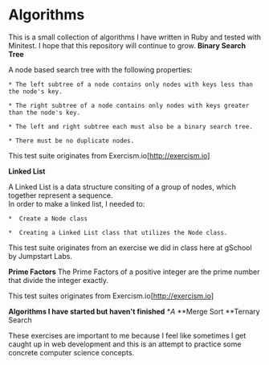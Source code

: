Algorithms
==========
This is a small collection of algorithms I have written in Ruby and tested with Minitest.  I hope that this repository will continue to grow. 
**Binary Search Tree** 

  A node based search tree with the following properties: 
  
    * The left subtree of a node contains only nodes with keys less than the node's key.
    
    * The right subtree of a node contains only nodes with keys greater than the node's key.
    
    * The left and right subtree each must also be a binary search tree.
    
    * There must be no duplicate nodes.
    
  This test suite originates from Exercism.io[http://exercism.io]

**Linked List**

  A Linked List is a data structure consiting of a group of nodes, which together represent a sequence.  
  In order to make a linked list, I needed to: 
  
    *  Create a Node class
    
    *  Creating a Linked List class that utilizes the Node class. 
    
  This test suite originates from an exercise we did in class here at gSchool by Jumpstart Labs. 

**Prime Factors**
  The Prime Factors of a positive integer are the prime number that divide the integer exactly.  
  
  This test suites originates from Exercism.io[http://exercism.io]

**Algorithms I have started but haven't finished**
**A*
**Merge Sort
**Ternary Search

These exercises are important to me because I feel like sometimes I get caught up in web development and this is an attempt to practice some concrete computer science concepts.  
